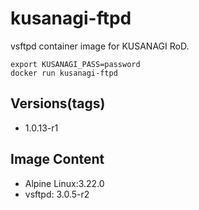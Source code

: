 # kusanagi-ftpd

vsftpd container image for KUSANAGI RoD.
```
export KUSANAGI_PASS=password
docker run kusanagi-ftpd
```

## Versions(tags)
- 1.0.13-r1

## Image Content
- Alpine Linux:3.22.0
- vsftpd: 3.0.5-r2

